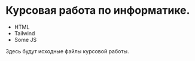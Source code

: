 # Курсовая работа по информатике.
- HTML
- Tailwind
- Some JS

Здесь будут исходные файлы курсовой работы.
